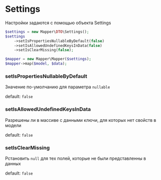 # Settings
Настройки задаются с помощью объекта Settings

```php
$settings = new Mapper\DTO\Settings();
$settings
    ->setIsPropertiesNullableByDefault(false)
    ->setIsAllowedUndefinedKeysInData(false)
    ->setIsClearMissing(false);

$mapper = new Mapper\Mapper($settings);
$mapper->map($model, $data);
```

### setIsPropertiesNullableByDefault
Значение по-умолчанию для параметра `nullable`

default: `false`

### setIsAllowedUndefinedKeysInData
Разрешены ли в массиве с данными ключи, для которых нет свойств в модели

default: `false`

### setIsClearMissing
Рстановить `null` для тех полей, которые не были представленны в данных

default: `false`
